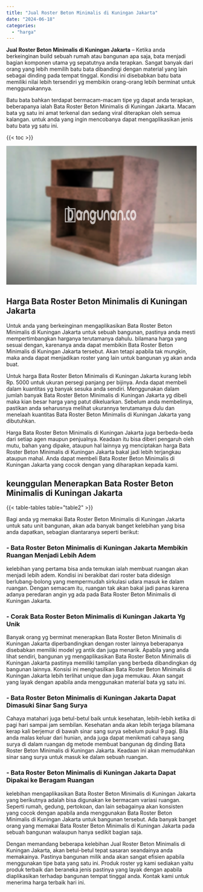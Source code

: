 ```yaml
---
title: "Jual Roster Beton Minimalis di Kuningan Jakarta"
date: "2024-06-18"
categories: 
  - "harga"
---
```


**Jual Roster Beton Minimalis di Kuningan Jakarta** – Ketika anda berkeinginan build sebuah rumah atau bangunan apa saja, bata menjadi bagian komponen utama yg sepatutnya anda terapkan. Sangat banyak dari orang yang lebih memilih batu bata dibandingi dengan material yang lain sebagai dinding pada tempat tinggal. Kondisi ini disebabkan batu bata memiliki nilai lebih tersendiri yg membikin orang-orang lebih berminat untuk menggunakannya.

Batu bata bahkan terdapat bermacam-macam tipe yg dapat anda terapkan, beberapanya ialah Bata Roster Beton Minimalis di Kuningan Jakarta. Macam bata yg satu ini amat terkenal dan sedang viral diterapkan oleh semua kalangan. untuk anda yang ingin mencobanya dapat mengaplikasikan jenis batu bata yg satu ini.

{{< toc >}}

![Jual Roster Beton Minimalis di Kuningan Jakarta](/images/bata-roster-minimalis-30.png)

## Harga Bata Roster Beton Minimalis di Kuningan Jakarta

Untuk anda yang berkeinginan mengaplikasikan Bata Roster Beton Minimalis di Kuningan Jakarta untuk sebuah bangunan, pastinya anda mesti mempertimbangkan harganya terutamanya dahulu. bilamana harga yang sesuai dengan, karenanya anda dapat membikin Bata Roster Beton Minimalis di Kuningan Jakarta tersebut. Akan tetapi apabila tak mungkin, maka anda dapat menjadikan roster yang lain untuk bangunan yg akan anda buat.

Untuk harga Bata Roster Beton Minimalis di Kuningan Jakarta kurang lebih Rp. 5000 untuk ukuran persegi panjang per bijinya. Anda dapat membeli dalam kuantitas yg banyak sesuka anda sendiri. Menggunakan dalam jumlah banyak Bata Roster Beton Minimalis di Kuningan Jakarta yg dibeli maka kian besar harga yang patut dikeluarkan. Sebelum anda membelinya, pastikan anda seharusnya melihat ukurannya terutamanya dulu dan menelaah kuantitas Bata Roster Beton Minimalis di Kuningan Jakarta yang dibutuhkan.

Harga Bata Roster Beton Minimalis di Kuningan Jakarta juga berbeda-beda dari setiap agen maupun penjualnya. Keadaan itu bisa diberi pengaruh oleh mutu, bahan yang dipake, ataupun hal lainnya yg menciptakan harga Bata Roster Beton Minimalis di Kuningan Jakarta bakal jadi lebih terjangkau ataupun mahal. Anda dapat membeli Bata Roster Beton Minimalis di Kuningan Jakarta yang cocok dengan yang diharapkan kepada kami.

## keunggulan Menerapkan Bata Roster Beton Minimalis di Kuningan Jakarta

{{< table-tables table="table2" >}}

Bagi anda yg memakai Bata Roster Beton Minimalis di Kuningan Jakarta untuk satu unit bangunan, akan ada banyak banget kelebihan yang bisa anda dapatkan, sebagian diantaranya seperti berikut:

### \- Bata Roster Beton Minimalis di Kuningan Jakarta Membikin Ruangan Menjadi Lebih Adem

kelebihan yang pertama bisa anda temukan ialah membuat ruangan akan menjadi lebih adem. Kondisi ini berakibat dari roster bata didesign berlubang-bolong yang mempermudah sirkulasi udara masuk ke dalam ruangan. Dengan semacam itu, ruangan tak akan bakal jadi panas karena adanya peredaran angin yg ada pada Bata Roster Beton Minimalis di Kuningan Jakarta.

### \- Corak Bata Roster Beton Minimalis di Kuningan Jakarta Yg Unik

Banyak orang yg berminat menerapkan Bata Roster Beton Minimalis di Kuningan Jakarta diperbandingkan dengan roster lainnya beberapanya disebabkan memiliki model yg antik dan juga menarik. Apabila yang anda lihat sendiri, bangunan yg mengaplikasikan Bata Roster Beton Minimalis di Kuningan Jakarta pastinya memiliki tampilan yang berbeda dibandingkan dg bangunan lainnya. Konsisi ini menghasilkan Bata Roster Beton Minimalis di Kuningan Jakarta lebih terlihat unique dan juga memukau. Akan sangat yang layak dengan apabila anda menggunakan material bata yg satu ini.

### \- Bata Roster Beton Minimalis di Kuningan Jakarta Dapat Dimasuki Sinar Sang Surya

Cahaya matahari juga betul-betul baik untuk kesehatan, lebih-lebih ketika di pagi hari sampai jam sembilan. Kesehatan anda akan lebih terjaga bilamana kerap kali berjemur di bawah sinar sang surya sebelum pukul 9 pagi. Bila anda malas keluar dari hunian, anda juga dapat menikmati cahaya sang surya di dalam ruangan dg metode membuat bangunan dg dinding Bata Roster Beton Minimalis di Kuningan Jakarta. Keadaan ini akan memudahkan sinar sang surya untuk masuk ke dalam sebuah ruangan.

### \- Bata Roster Beton Minimalis di Kuningan Jakarta Dapat Dipakai ke Beragam Ruangan

kelebihan mengaplikasikan Bata Roster Beton Minimalis di Kuningan Jakarta yang berikutnya adalah bisa digunakan ke bermacam variasi ruangan. Seperti rumah, gedung, pertokoan, dan lain sebagainya akan konsisten yang cocok dengan apabila anda menggunakan Bata Roster Beton Minimalis di Kuningan Jakarta untuk bangunan tersebut. Ada banyak banget orang yang memakai Bata Roster Beton Minimalis di Kuningan Jakarta pada sebuah bangunan walaupun hanya sedikit bagian saja.

Dengan memandang beberapa kelebihan Jual Roster Beton Minimalis di Kuningan Jakarta, akan betul-betul tepat sasaran seandainya anda memakainya. Pastinya bangunan milik anda akan sangat efisien apabila menggunakan tipe bata yang satu ini. Produk roster yg kami sediakan yaitu produk terbaik dan beraneka jenis pastinya yang layak dengan apabila diaplikasikan terhadap bangunan tempat tinggal anda. Kontak kami untuk menerima harga terbaik hari ini.

